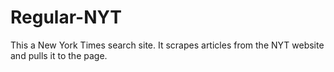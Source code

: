 # Regular-NYT
This a New York Times search site. It scrapes articles from the NYT website and pulls it to the page.

